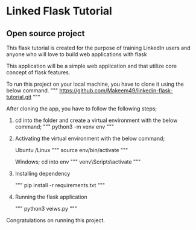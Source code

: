 # Linked Flask Tutorial

## Open source project

This flask tutorial is created for the purpose of training LinkedIn users and anyone who will love to build web applications with flask

This application will be a simple web application and that utilize core concept of flask features.

To run this project on your local machine, you have to clone it using the below command.
    """
    https://github.com/Makeem49/linkedin-flask-tutorial.git
    """

After cloning the app, you have to follow the following steps;
1. cd into the folder and create a virtual environment with the below command;
    """
    python3 -m venv env
    """
2. Activating the virtual environment with the below command;

    Ubuntu /Linux 
    """
    source env/bin/activate
    """

    Windows; cd into env
    """
    venv\Scripts\activate
    """

3. Installing dependency 

    """
    pip install -r requirements.txt
    """

4. Running the flask application

    """
    python3 veiws.py
    """


Congratulations on running this project. 




